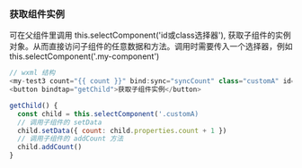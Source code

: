 <!--
 * @Descripttion: 打开koroFileHeader查看配置 进行设置: https://github.com/OBKoro1/koro1FileHeader/wiki/%E9%85%8D%E7%BD%AE
 * @version: April 2021 (version 1.56)
 * @Author: ZhangKe
 * @Date: 2022-06-03 13:36:54
 * @LastEditors: ZhangKe
 * @LastEditTime: 2022-06-03 14:52:50
 * @FilePath: \22_微信小程序\95_父子组件通信---获取组件实例.md
-->
### 获取组件实例
可在父组件里调用 this.selectComponent('id或class选择器'), 获取子组件的实例对象。从而直接访问子组件的任意数据和方法。调用时需要传入一个选择器，例如 this.selectComponent('.my-component')

```javascript
// wxml 结构
<my-test3 count="{{ count }}" bind:sync="syncCount" class="customA" id="cA"></my-test3>
<button bindtap="getChild">获取子组件实例</button>

getChild() {
  const child = this.selectComponent('.customA)
  // 调用子组件的 setData
  child.setData({ count: child.properties.count + 1 })
  // 调用子组件的 addCount 方法
  child.addCount()
}
```